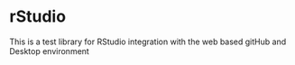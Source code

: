 rStudio
=======

This is a test library for RStudio integration with the web based gitHub and Desktop environment
